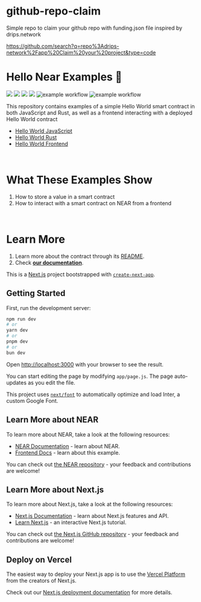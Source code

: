 # github-repo-claim
Simple repo to claim your github repo with funding.json file inspired by drips.network


https://github.com/search?q=repo%3Adrips-network%2Fapp%20Claim%20your%20project&type=code



# Hello Near Examples 👋 
[![](https://img.shields.io/badge/⋈%20Examples-Basics-green)](https://docs.near.org/tutorials/welcome)
[![](https://img.shields.io/badge/Contract-JS-yellow)](contract-ts)
[![](https://img.shields.io/badge/Contract-Rust-red)](contract-rs)
[![](https://img.shields.io/badge/Frontend-Next.js-blue)](frontend)
![example workflow](https://github.com/near-examples/hello-near-examples/actions/workflows/tests-ts.yml/badge.svg)
![example workflow](https://github.com/near-examples/hello-near-examples/actions/workflows/tests-rs.yml/badge.svg)

This repository contains examples of a simple Hello World smart contract in both JavaScript and Rust, as well as a frontend interacting with a deployed Hello World contract 

- [Hello World JavaScript](contract-ts)
- [Hello World Rust](contract-ts)
- [Hello World Frontend](frontend)

<br />

# What These Examples Show

1. How to store a value in a smart contract
2. How to interact with a smart contract on NEAR from a frontend

<br />

# Learn More
1. Learn more about the contract through its [README](./contract-ts/README.md).
2. Check [**our documentation**](https://docs.near.org/build/welcome).


This is a [Next.js](https://nextjs.org/) project bootstrapped with [`create-next-app`](https://github.com/vercel/next.js/tree/canary/packages/create-next-app).

## Getting Started

First, run the development server:

```bash
npm run dev
# or
yarn dev
# or
pnpm dev
# or
bun dev
```

Open [http://localhost:3000](http://localhost:3000) with your browser to see the result.

You can start editing the page by modifying `app/page.js`. The page auto-updates as you edit the file.

This project uses [`next/font`](https://nextjs.org/docs/basic-features/font-optimization) to automatically optimize and load Inter, a custom Google Font.

## Learn More about NEAR

To learn more about NEAR, take a look at the following resources:

- [NEAR Documentation](https://docs.near.org) - learn about NEAR.
- [Frontend Docs](https://docs.near.org/build/web3-apps/quickstart) - learn about this example.

You can check out [the NEAR repository](https://github.com/near) - your feedback and contributions are welcome!

## Learn More about Next.js

To learn more about Next.js, take a look at the following resources:

- [Next.js Documentation](https://nextjs.org/docs) - learn about Next.js features and API.
- [Learn Next.js](https://nextjs.org/learn) - an interactive Next.js tutorial.

You can check out [the Next.js GitHub repository](https://github.com/vercel/next.js/) - your feedback and contributions are welcome!

## Deploy on Vercel

The easiest way to deploy your Next.js app is to use the [Vercel Platform](https://vercel.com/new?utm_medium=default-template&filter=next.js&utm_source=create-next-app&utm_campaign=create-next-app-readme) from the creators of Next.js.

Check out our [Next.js deployment documentation](https://nextjs.org/docs/deployment) for more details.

